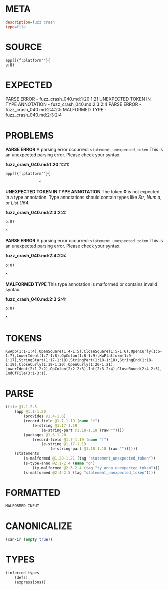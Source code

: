 # META
~~~ini
description=fuzz crash
type=file
~~~
# SOURCE
~~~roc
app[]{f:platform""}{
o:0)
~~~
# EXPECTED
PARSE ERROR - fuzz_crash_040.md:1:20:1:21
UNEXPECTED TOKEN IN TYPE ANNOTATION - fuzz_crash_040.md:2:3:2:4
PARSE ERROR - fuzz_crash_040.md:2:4:2:5
MALFORMED TYPE - fuzz_crash_040.md:2:3:2:4
# PROBLEMS
**PARSE ERROR**
A parsing error occurred: `statement_unexpected_token`
This is an unexpected parsing error. Please check your syntax.

**fuzz_crash_040.md:1:20:1:21:**
```roc
app[]{f:platform""}{
```
                   ^


**UNEXPECTED TOKEN IN TYPE ANNOTATION**
The token **0** is not expected in a type annotation.
Type annotations should contain types like _Str_, _Num a_, or _List U64_.

**fuzz_crash_040.md:2:3:2:4:**
```roc
o:0)
```
  ^


**PARSE ERROR**
A parsing error occurred: `statement_unexpected_token`
This is an unexpected parsing error. Please check your syntax.

**fuzz_crash_040.md:2:4:2:5:**
```roc
o:0)
```
   ^


**MALFORMED TYPE**
This type annotation is malformed or contains invalid syntax.

**fuzz_crash_040.md:2:3:2:4:**
```roc
o:0)
```
  ^


# TOKENS
~~~zig
KwApp(1:1-1:4),OpenSquare(1:4-1:5),CloseSquare(1:5-1:6),OpenCurly(1:6-1:7),LowerIdent(1:7-1:8),OpColon(1:8-1:9),KwPlatform(1:9-1:17),StringStart(1:17-1:18),StringPart(1:18-1:18),StringEnd(1:18-1:19),CloseCurly(1:19-1:20),OpenCurly(1:20-1:21),
LowerIdent(2:1-2:2),OpColon(2:2-2:3),Int(2:3-2:4),CloseRound(2:4-2:5),
EndOfFile(3:1-3:1),
~~~
# PARSE
~~~clojure
(file @1.1-2.5
	(app @1.1-1.20
		(provides @1.4-1.6)
		(record-field @1.7-1.19 (name "f")
			(e-string @1.17-1.19
				(e-string-part @1.18-1.18 (raw ""))))
		(packages @1.6-1.20
			(record-field @1.7-1.19 (name "f")
				(e-string @1.17-1.19
					(e-string-part @1.18-1.18 (raw ""))))))
	(statements
		(s-malformed @1.20-1.21 (tag "statement_unexpected_token"))
		(s-type-anno @2.1-2.4 (name "o")
			(ty-malformed @2.3-2.4 (tag "ty_anno_unexpected_token")))
		(s-malformed @2.4-2.5 (tag "statement_unexpected_token"))))
~~~
# FORMATTED
~~~roc
MALFORMED INPUT
~~~
# CANONICALIZE
~~~clojure
(can-ir (empty true))
~~~
# TYPES
~~~clojure
(inferred-types
	(defs)
	(expressions))
~~~
